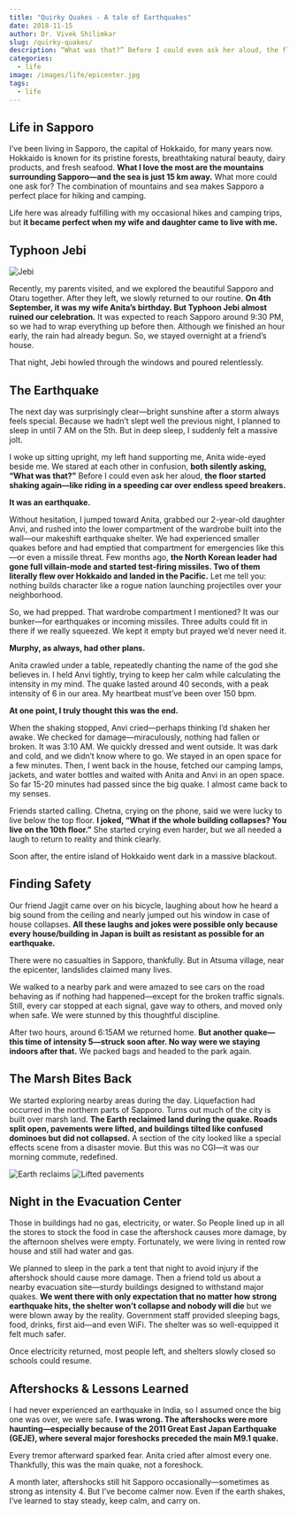```yaml
---
title: "Quirky Quakes - A tale of Earthquakes"
date: 2018-11-15
author: Dr. Vivek Shilimkar
slug: /quirky-quakes/
description: “What was that?” Before I could even ask her aloud, the floor started shaking again—like riding in a speeding car over endless speed breakers.
categories:
  - life
image: /images/life/epicenter.jpg
tags:
  - life
---
```


## Life in Sapporo

I’ve been living in Sapporo, the capital of Hokkaido, for many years now. Hokkaido is known for its pristine forests, breathtaking natural beauty, dairy products, and fresh seafood. __What I love the most are the mountains surrounding Sapporo—and the sea is just 15 km away.__ What more could one ask for? The combination of mountains and sea makes Sapporo a perfect place for hiking and camping.

Life here was already fulfilling with my occasional hikes and camping trips, but __it became perfect when my wife and daughter came to live with me.__

## Typhoon Jebi

![Jebi](/images/life/jebi.jpg)

Recently, my parents visited, and we explored the beautiful Sapporo and Otaru together. After they left, we slowly returned to our routine. __On 4th September, it was my wife Anita’s birthday. But Typhoon Jebi almost ruined our celebration.__ It was expected to reach Sapporo around 9:30 PM, so we had to wrap everything up before then. Although we finished an hour early, the rain had already begun. So, we stayed overnight at a friend’s house.

That night, Jebi howled through the windows and poured relentlessly.

## The Earthquake
The next day was surprisingly clear—bright sunshine after a storm always feels special. Because we hadn’t slept well the previous night, I planned to sleep in until 7 AM on the 5th. But in deep sleep, I suddenly felt a massive jolt.

I woke up sitting upright, my left hand supporting me, Anita wide-eyed beside me. We stared at each other in confusion, __both silently asking, “What was that?”__ Before I could even ask her aloud, __the floor started shaking again—like riding in a speeding car over endless speed breakers.__

__It was an earthquake.__

Without hesitation, I jumped toward Anita, grabbed our 2-year-old daughter Anvi, and rushed into the lower compartment of the wardrobe built into the wall—our makeshift earthquake shelter. We had experienced smaller quakes before and had emptied that compartment for emergencies like this—or even a missile threat. Few months ago, __the North Korean leader had gone full villain-mode and started test-firing missiles. Two of them literally flew over Hokkaido and landed in the Pacific.__ Let me tell you: nothing builds character like a rogue nation launching projectiles over your neighborhood.

So, we had prepped. That wardrobe compartment I mentioned? It was our bunker—for earthquakes or incoming missiles. Three adults could fit in there if we really squeezed. We kept it empty but prayed we’d never need it.

__Murphy, as always, had other plans.__

Anita crawled under a table, repeatedly chanting the name of the god she believes in. I held Anvi tightly, trying to keep her calm while calculating the intensity in my mind. The quake lasted around 40 seconds, with a peak intensity of 6 in our area. My heartbeat must’ve been over 150 bpm.

__At one point, I truly thought this was the end.__

When the shaking stopped, Anvi cried—perhaps thinking I’d shaken her awake. We checked for damage—miraculously, nothing had fallen or broken. It was 3:10 AM. We quickly dressed and went outside. It was dark and cold, and we didn’t know where to go. We stayed in an open space for a few minutes. Then, I went back in the house, fetched our camping lamps, jackets, and water bottles and waited with Anita and Anvi in an open space. So far 15-20 minutes had passed since the big quake. I almost came back to my senses.

Friends started calling. Chetna, crying on the phone, said we were lucky to live below the top floor. __I joked, “What if the whole building collapses? You live on the 10th floor.”__ She started crying even harder, but we all needed a laugh to return to reality and think clearly.

Soon after, the entire island of Hokkaido went dark in a massive blackout.

## Finding Safety
Our friend Jagjit came over on his bicycle, laughing about how he heard a big sound from the ceiling and nearly jumped out his window in case of house collapses. __All these laughs and jokes were possible only because every house/building in Japan is built as resistant as possible for an earthquake.__

There were no casualties in Sapporo, thankfully. But in Atsuma village, near the epicenter, landslides claimed many lives.

We walked to a nearby park and were amazed to see cars on the road behaving as if nothing had happened—except for the broken traffic signals. Still, every car stopped at each signal, gave way to others, and moved only when safe. We were stunned by this thoughtful discipline.

After two hours, around 6:15AM we returned home. __But another quake—this time of intensity 5—struck soon after. No way were we staying indoors after that.__ We packed bags and headed to the park again.

## The Marsh Bites Back
We started exploring nearby areas during the day. Liquefaction had occurred in the northern parts of Sapporo. Turns out much of the city is built over marsh land. __The Earth reclaimed land during the quake. Roads split open, pavements were lifted, and buildings tilted like confused dominoes but did not collapsed.__ A section of the city looked like a special effects scene from a disaster movie. But this was no CGI—it was our morning commute, redefined.

![Earth reclaims](/images/life/liquification.png)
![Lifted pavements](/images/life/road.jpg)


## Night in the Evacuation Center
Those in buildings had no gas, electricity, or water. So People lined up in all the stores to stock the food in case the aftershock causes more damage, by the afternoon shelves were empty. Fortunately, we were living in rented row house and still had water and gas.

We planned to sleep in the park a tent that night to avoid injury if the aftershock should cause more damage. Then a friend told us about a nearby evacuation site—sturdy buildings designed to withstand major quakes. __We went there with only expectation that no matter how strong earthquake hits, the shelter won’t collapse and nobody will die__ but we were blown away by the reality. Government staff provided sleeping bags, food, drinks, first aid—and even WiFi. The shelter was so well-equipped it felt much safer.

Once electricity returned, most people left, and shelters slowly closed so schools could resume.

## Aftershocks & Lessons Learned
I had never experienced an earthquake in India, so I assumed once the big one was over, we were safe. __I was wrong. The aftershocks were more haunting—especially because of the 2011 Great East Japan Earthquake (GEJE), where several major foreshocks preceded the main M9.1 quake.__

Every tremor afterward sparked fear. Anita cried after almost every one. Thankfully, this was the main quake, not a foreshock.

A month later, aftershocks still hit Sapporo occasionally—sometimes as strong as intensity 4. But I’ve become calmer now. Even if the earth shakes, I’ve learned to stay steady, keep calm, and carry on.